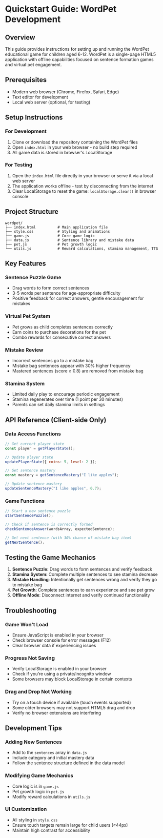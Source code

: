 # Quickstart Guide: WordPet Development

## Overview
This guide provides instructions for setting up and running the WordPet educational game for children aged 6-12. WordPet is a single-page HTML5 application with offline capabilities focused on sentence formation games and virtual pet engagement.

## Prerequisites
- Modern web browser (Chrome, Firefox, Safari, Edge)
- Text editor for development
- Local web server (optional, for testing)

## Setup Instructions

### For Development
1. Clone or download the repository containing the WordPet files
2. Open `index.html` in your web browser - no build step required
3. All game data is stored in browser's LocalStorage

### For Testing
1. Open the `index.html` file directly in your browser or serve it via a local web server
2. The application works offline - test by disconnecting from the internet
3. Clear LocalStorage to reset the game: `localStorage.clear()` in browser console

## Project Structure
```
wordpet/
├── index.html          # Main application file
├── style.css           # Styling and animations
├── game.js             # Core game logic
├── data.js             # Sentence library and mistake data
├── pet.js              # Pet growth logic
└── utils.js            # Reward calculations, stamina management, TTS
```

## Key Features

### Sentence Puzzle Game
- Drag words to form correct sentences
- 3-5 words per sentence for age-appropriate difficulty
- Positive feedback for correct answers, gentle encouragement for mistakes

### Virtual Pet System
- Pet grows as child completes sentences correctly
- Earn coins to purchase decorations for the pet
- Combo rewards for consecutive correct answers

### Mistake Review
- Incorrect sentences go to a mistake bag
- Mistake bag sentences appear with 30% higher frequency
- Mastered sentences (score ≥ 0.8) are removed from mistake bag

### Stamina System
- Limited daily play to encourage periodic engagement
- Stamina regenerates over time (1 point per 30 minutes)
- Parents can set daily stamina limits in settings

## API Reference (Client-side Only)

### Data Access Functions
```javascript
// Get current player state
const player = getPlayerState();

// Update player state
updatePlayerState({ coins: 5, level: 2 });

// Get sentence mastery
const mastery = getSentenceMastery("I like apples");

// Update sentence mastery
updateSentenceMastery("I like apples", 0.7);
```

### Game Functions
```javascript
// Start a new sentence puzzle
startSentencePuzzle();

// Check if sentence is correctly formed
checkSentenceAnswer(wordsArray, expectedSentence);

// Get next sentence (with 30% chance of mistake bag item)
getNextSentence();
```

## Testing the Game Mechanics

1. **Sentence Puzzle**: Drag words to form sentences and verify feedback
2. **Stamina System**: Complete multiple sentences to see stamina decrease
3. **Mistake Handling**: Intentionally get sentences wrong and verify they go to mistake bag
4. **Pet Growth**: Complete sentences to earn experience and see pet grow
5. **Offline Mode**: Disconnect internet and verify continued functionality

## Troubleshooting

### Game Won't Load
- Ensure JavaScript is enabled in your browser
- Check browser console for error messages (F12)
- Clear browser data if experiencing issues

### Progress Not Saving
- Verify LocalStorage is enabled in your browser
- Check if you're using a private/incognito window
- Some browsers may block LocalStorage in certain contexts

### Drag and Drop Not Working
- Try on a touch device if available (touch events supported)
- Some older browsers may not support HTML5 drag and drop
- Verify no browser extensions are interfering

## Development Tips

### Adding New Sentences
- Add to the `sentences` array in `data.js`
- Include category and initial mastery data
- Follow the sentence structure defined in the data model

### Modifying Game Mechanics
- Core logic is in `game.js`
- Pet growth logic in `pet.js`
- Modify reward calculations in `utils.js`

### UI Customization
- All styling in `style.css`
- Ensure touch targets remain large for child users (≥44px)
- Maintain high contrast for accessibility